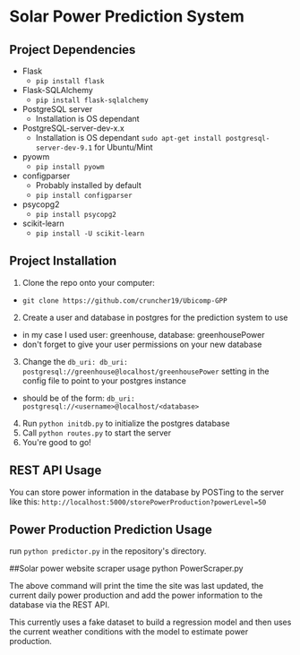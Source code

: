 # Solar Power Prediction System

## Project Dependencies
* Flask
  - `pip install flask`
* Flask-SQLAlchemy
  - `pip install flask-sqlalchemy`
* PostgreSQL server
  - Installation is OS dependant
* PostgreSQL-server-dev-x.x
  - Installation is OS dependant `sudo apt-get install postgresql-server-dev-9.1` for Ubuntu/Mint
* pyowm
  - `pip install pyowm`
* configparser
  - Probably installed by default
  - `pip install configparser`
* psycopg2
  - `pip install psycopg2`
* scikit-learn
  - `pip install -U scikit-learn`

## Project Installation
1. Clone the repo onto your computer:
  - `git clone https://github.com/cruncher19/Ubicomp-GPP`
2. Create a user and database in postgres for the prediction system to use
  - in my case I used user: greenhouse, database: greenhousePower
  - don't forget to give your user permissions on your new database
3. Change the `db_uri: db_uri: postgresql://greenhouse@localhost/greenhousePower` setting in the config file to point to your postgres instance
  - should be of the form: `db_uri: postgresql://<username>@localhost/<database>`
4. Run `python initdb.py` to initialize the postgres database
5. Call `python routes.py` to start the server
6. You're good to go!


## REST API Usage
You can store power information in the database by POSTing to the server like this:
`http://localhost:5000/storePowerProduction?powerLevel=50`

## Power Production Prediction Usage
run `python predictor.py` in the repository's directory. 

##Solar power website scraper usage
python PowerScraper.py

The above command will print the time the site was last updated, the current daily power production and add the power information to the database via the REST API.

This currently uses a fake dataset to build a regression model and then uses the current weather conditions with the model to estimate power production.

